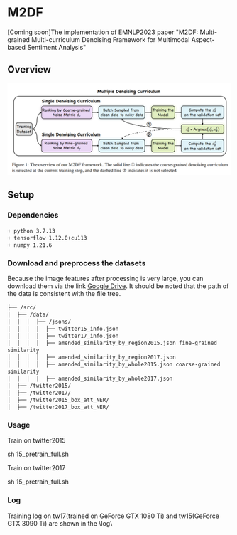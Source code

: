 # M2DF

[Coming soon]The implementation of EMNLP2023 paper "M2DF: Multi-grained Multi-curriculum Denoising Framework for Multimodal Aspect-based Sentiment Analysis"

## Overview

<img src="m2df.png" style="width:200px height:300px" />

## Setup

### Dependencies

```
+ python 3.7.13
+ tensorflow 1.12.0+cu113
+ numpy 1.21.6
```


### Download and preprocess the datasets

Because the image features after processing is very large, you can download them via the link [Google Drive](https://drive.google.com/drive/folders/1dXtmvkLi1N19Uv6zWClNnK2P3WYkexKQ?usp=share_link). It should be noted that the path of the data is consistent with the file tree.

```
├── /src/
│  ├── /data/
│  │  │  ├── /jsons/	       
│  │  │  │  ├── twitter15_info.json	        
│  │  │  │  ├── twitter17_info.json
│  │  │  │  ├── amended_similarity_by_region2015.json fine-grained similarity
│  │  │  │  ├── amended_similarity_by_region2017.json
│  │  │  │  ├── amended_similarity_by_whole2015.json coarse-grained similarity
│  │  │  │  ├── amended_similarity_by_whole2017.json
│  ├── /twitter2015/
│  ├── /twitter2017/
│  ├── /twitter2015_box_att_NER/
│  ├── /twitter2017_box_att_NER/
```

### Usage

Train on twitter2015

sh 15_pretrain_full.sh

Train on twitter2017

sh 15_pretrain_full.sh

### Log

Training log on tw17(trained on GeForce GTX 1080 Ti) and tw15(GeForce GTX 3090 Ti) are shown in the \log\
